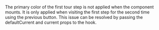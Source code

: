 The primary color of the first tour step is not applied when the component mounts. It is only applied when visiting the first step for the second time using the previous button. This issue can be resolved by passing the defaultCurrent and current props to the hook.
